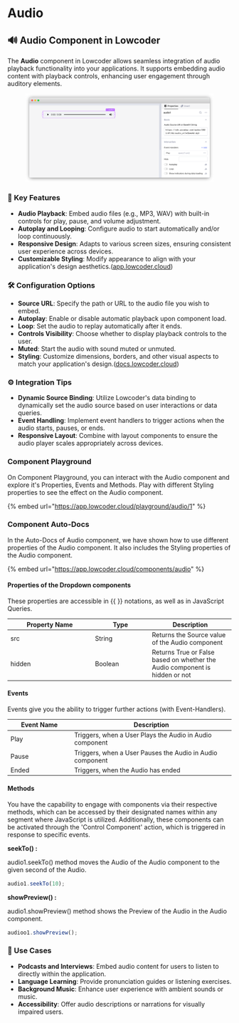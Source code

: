 # Audio

## 🔊 Audio Component in Lowcoder

The **Audio** component in Lowcoder allows seamless integration of audio playback functionality into your applications. It supports embedding audio content with playback controls, enhancing user engagement through auditory elements.

<figure><img src="../../../../.gitbook/assets/frame_generic_light (8) (6).png" alt=""><figcaption></figcaption></figure>

### 🔧 Key Features

* **Audio Playback**: Embed audio files (e.g., MP3, WAV) with built-in controls for play, pause, and volume adjustment.
* **Autoplay and Looping**: Configure audio to start automatically and/or loop continuously.
* **Responsive Design**: Adapts to various screen sizes, ensuring consistent user experience across devices.
* **Customizable Styling**: Modify appearance to align with your application's design aesthetics.([app.lowcoder.cloud](https://app.lowcoder.cloud/components/audio?utm_source=chatgpt.com))

### 🛠 Configuration Options

* **Source URL**: Specify the path or URL to the audio file you wish to embed.
* **Autoplay**: Enable or disable automatic playback upon component load.
* **Loop**: Set the audio to replay automatically after it ends.
* **Controls Visibility**: Choose whether to display playback controls to the user.
* **Muted**: Start the audio with sound muted or unmuted.
* **Styling**: Customize dimensions, borders, and other visual aspects to match your application's design.([docs.lowcoder.cloud](https://docs.lowcoder.cloud/lowcoder-documentation/build-applications/create-a-new-app/modules?utm_source=chatgpt.com))

### ⚙️ Integration Tips

* **Dynamic Source Binding**: Utilize Lowcoder's data binding to dynamically set the audio source based on user interactions or data queries.
* **Event Handling**: Implement event handlers to trigger actions when the audio starts, pauses, or ends.
* **Responsive Layout**: Combine with layout components to ensure the audio player scales appropriately across devices.

### Component Playground

On Component Playground, you can interact with the Audio component and explore it's Properties, Events and Methods. Play with different Styling properties to see the effect on the Audio component.

{% embed url="https://app.lowcoder.cloud/playground/audio/1" %}

### Component Auto-Docs

In the Auto-Docs of Audio component, we have shown how to use different properties of the Audio component. It also includes the Styling properties of the Audio component.

{% embed url="https://app.lowcoder.cloud/components/audio" %}

#### Properties of the Dropdown components <a href="#properties-of-the-table" id="properties-of-the-table"></a>

These properties are accessible in \{{ \}} notations, as well as in JavaScript Queries.

<table><thead><tr><th width="175.97265625">Property Name</th><th width="114.05859375">Type</th><th>Description</th></tr></thead><tbody><tr><td>src</td><td>String</td><td>Returns the Source value of the Audio component</td></tr><tr><td>hidden</td><td>Boolean</td><td>Returns True or False based on whether the Audio component is hidden or not</td></tr></tbody></table>

#### Events <a href="#events" id="events"></a>

Events give you the ability to trigger further actions (with Event-Handlers).

<table><thead><tr><th width="166.04296875">Event Name</th><th width="458.8515625">Description</th></tr></thead><tbody><tr><td>Play</td><td>Triggers, when a User Plays the Audio in Audio component</td></tr><tr><td>Pause</td><td>Triggers, when a User Pauses the Audio in Audio component</td></tr><tr><td>Ended</td><td>Triggers, when the Audio has ended</td></tr></tbody></table>

#### Methods <a href="#methods" id="methods"></a>

You have the capability to engage with components via their respective methods, which can be accessed by their designated names within any segment where JavaScript is utilized. Additionally, these components can be activated through the 'Control Component' action, which is triggered in response to specific events.

**seekTo() :**&#x20;

audio1.seekTo() method moves the Audio of the Audio component to the given second of the Audio.

```javascript
audio1.seekTo(10);
```

**showPreview() :**&#x20;

audio1.showPreview() method shows the Preview of the Audio in the Audio component.

```javascript
audioo1.showPreview();
```

### 📌 Use Cases

* **Podcasts and Interviews**: Embed audio content for users to listen to directly within the application.
* **Language Learning**: Provide pronunciation guides or listening exercises.
* **Background Music**: Enhance user experience with ambient sounds or music.
* **Accessibility**: Offer audio descriptions or narrations for visually impaired users.

